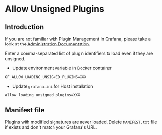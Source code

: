 # Allow Unsigned Plugins

## Introduction

If you are not familiar with Plugin Management in Grafana, please take a look at the [Administration Documentation](https://grafana.com/docs/grafana/latest/administration/plugin-management/).

Enter a comma-separated list of plugin identifiers to load even if they are unsigned.

- Update environment variable in Docker container

```
GF_ALLOW_LOADING_UNSIGNED_PLUGINS=XXX
```

- Update `grafana.ini` for Host installation

```
allow_loading_unsigned_plugins=XXX
```

## Manifest file

Plugins with modified signatures are never loaded. Delete `MANIFEST.txt` file if exists and don't match your Grafana's URL.
